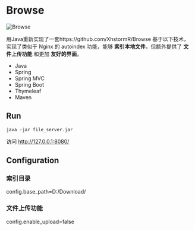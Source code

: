 # Browse
![](https://i.loli.net/2017/08/25/599fcabc4815a.png "Browse")

用Java重新实现了一套https://github.com/XhstormR/Browse
基于以下技术，实现了类似于 Nginx 的 autoindex 功能，能够 **索引本地文件**，但额外提供了 **文件上传功能** 和更加 **友好的界面**。

* Java
* Spring
* Spring MVC
* Spring Boot
* Thymeleaf
* Maven

## Run
```
java -jar file_server.jar
```

访问 http://127.0.0.1:8080/

## Configuration


### 索引目录

config.base_path=D:/Download/

### 文件上传功能

config.enable_upload=false

